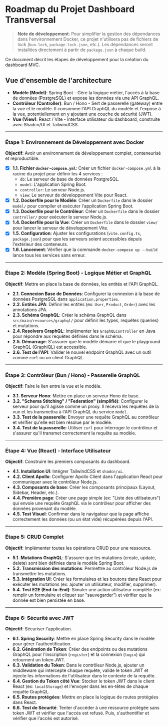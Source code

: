 # Roadmap du Projet Dashboard Transversal

> **Note de développement**: Pour simplifier la gestion des dépendances dans l'environnement Docker, ce projet n'utilisera pas de fichiers de lock (`bun.lock`, `package-lock.json`, etc.). Les dépendances seront installées directement à partir de `package.json` à chaque build.

Ce document décrit les étapes de développement pour la création du dashboard MVC.

## Vue d'ensemble de l'architecture

*   **Modèle (Model)**: Spring Boot - Gère la logique métier, l'accès à la base de données (PostgreSQL) et expose les données via une API GraphQL.
*   **Contrôleur (Controller)**: Bun / Hono - Sert de passerelle (gateway) entre la vue et le modèle. Il consomme l'API GraphQL du modèle et l'expose à la vue, potentiellement en y ajoutant une couche de sécurité (JWT).
*   **Vue (View)**: React / Vite - Interface utilisateur du dashboard, construite avec Shadcn/UI et TailwindCSS.

---

### Étape 1: Environnement de Développement avec Docker

**Objectif**: Avoir un environnement de développement complet, conteneurisé et reproductible.

*   [x] **1.1. Fichier `docker-compose.yml`**: Créer un fichier `docker-compose.yml` à la racine du projet pour définir les 4 services :
    *   `db`: Le serveur de base de données PostgreSQL.
    *   `model`: L'application Spring Boot.
    *   `controller`: Le serveur Node.js.
    *   `view`: Le serveur de développement Vite pour React.
*   [x] **1.2. Dockerfile pour le Modèle**: Créer un `Dockerfile` dans le dossier `model/` pour compiler et exécuter l'application Spring Boot.
*   [x] **1.3. Dockerfile pour le Contrôleur**: Créer un `Dockerfile` dans le dossier `controller/` pour exécuter le serveur Node.js.
*   [x] **1.4. Dockerfile pour la Vue**: Créer un `Dockerfile` dans le dossier `view/` pour lancer le serveur de développement Vite.
*   [x] **1.5. Configuration**: Ajuster les configurations (`vite.config.ts`, `package.json`) pour que les serveurs soient accessibles depuis l'extérieur des conteneurs.
*   [x] **1.6. Lancement**: Vérifier que la commande `docker-compose up --build` lance tous les services sans erreur.

---

### Étape 2: Modèle (Spring Boot) - Logique Métier et GraphQL

**Objectif**: Mettre en place la base de données, les entités et l'API GraphQL.

*   **2.1. Connexion Base de Données**: Configurer la connexion à la base de données PostgreSQL dans `application.properties`.
*   **2.2. Entités JPA**: Définir les entités (ex: `User`, `Product`, `Order`) avec les annotations JPA.
*   **2.3. Schéma GraphQL**: Créer le schéma GraphQL dans `src/main/resources/graphql/` pour définir les types, requêtes (queries) et mutations.
*   **2.4. Resolvers GraphQL**: Implémenter les `GraphQLController` en Java pour répondre aux requêtes définies dans le schéma.
*   **2.5. Démarrage**: S'assurer que le modèle démarre et que le playground GraphQL (GraphiQL) est accessible.
*   **2.6. Test de l'API**: Valider le nouvel endpoint GraphQL avec un outil comme `curl` ou un client GraphQL.

---

### Étape 3: Contrôleur (Bun / Hono) - Passerelle GraphQL

**Objectif**: Faire le lien entre la vue et le modèle.

*   **3.1. Serveur Hono**: Mettre en place un serveur Hono de base.
*   **3.2. "Schema Stitching" / "Federation" (simplifié)**: Configurer le serveur pour qu'il agisse comme un proxy. Il recevra les requêtes de la vue et les transmettra à l'API GraphQL du service `model`.
*   **3.3. Test de la passerelle**: Envoyer une requête GraphQL au contrôleur et vérifier qu'elle est bien résolue par le modèle.
*   **3.4. Test de la passerelle**: Utiliser `curl` pour interroger le contrôleur et s'assurer qu'il transmet correctement la requête au modèle.

---

### Étape 4: Vue (React) - Interface Utilisateur

**Objectif**: Construire les premiers composants du dashboard.

*   **4.1. Installation UI**: Intégrer TailwindCSS et `shadcn/ui`.
*   **4.2. Client Apollo**: Configurer Apollo Client dans l'application React pour communiquer avec le contrôleur Node.js.
*   **4.3. Composants de base**: Créer les composants principaux (Layout, Sidebar, Header, etc.).
*   **4.4. Première page**: Créer une page simple (ex: "Liste des utilisateurs") qui envoie une requête GraphQL via le contrôleur pour afficher des données provenant du modèle.
*   **4.5. Test Visuel**: Confirmer dans le navigateur que la page affiche correctement les données (ou un état vide) récupérées depuis l'API.

---

### Étape 5: CRUD Complet

**Objectif**: Implémenter toutes les opérations CRUD pour une ressource.

*   **5.1. Mutations GraphQL**: S'assurer que les mutations (create, update, delete) sont bien définies dans le modèle Spring Boot.
*   **5.2. Transmission des mutations**: Permettre au contrôleur Node.js de transmettre les mutations.
*   **5.3. Intégration UI**: Créer les formulaires et les boutons dans React pour exécuter les mutations (ex: ajouter un utilisateur, modifier, supprimer).
*   **5.4. Test E2E (End-to-End)**: Simuler une action utilisateur complète (ex: remplir un formulaire et cliquer sur "sauvegarder") et vérifier que la donnée est bien persistée en base.

---

### Étape 6: Sécurité avec JWT

**Objectif**: Sécuriser l'application.

*   **6.1. Spring Security**: Mettre en place Spring Security dans le modèle pour gérer l'authentification.
*   **6.2. Génération de Token**: Créer des endpoints ou des mutations GraphQL pour l'inscription (`register`) et la connexion (`login`) qui retournent un token JWT.
*   **6.3. Validation du Token**: Dans le contrôleur Node.js, ajouter un middleware qui intercepte chaque requête, valide le token JWT et injecte les informations de l'utilisateur dans le contexte de la requête.
*   **6.4. Gestion du Token côté Vue**: Stocker le token JWT dans le client React (ex: `localStorage`) et l'envoyer dans les en-têtes de chaque requête GraphQL.
*   **6.5. Routes protégées**: Mettre en place la logique de routes protégées dans React.
*   **6.6. Test de Sécurité**: Tenter d'accéder à une ressource protégée sans token JWT et vérifier que l'accès est refusé. Puis, s'authentifier et vérifier que l'accès est autorisé.
